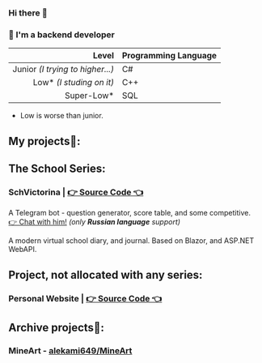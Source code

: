 ### Hi there 👋

### 👤 I'm a backend developer

|Level|Programming Language|
|----:|--------------------|
|Junior *(I trying to higher...)*|C#|
|Low* *(I studing on it)*|C++|
|Super-Low*|SQL|

* Low is worse than junior.

## My projects🤗: 

## The School Series:

### SchVictorina | [👉 Source Code 👈](https://github.com/alekami649/schvictorina_legacy)

A Telegram bot - question generator, score table, and some competitive. <br>
 [👉 Chat with him!](https://t.me/schvictorina_bot) *(only **Russian language** support)*

A modern virtual school diary, and journal. Based on Blazor, and ASP.NET WebAPI.

## Project, not allocated with any series:

### Personal Website | [👉 Source Code 👈](https://github.com/alekami649/website)

## Archive projects🤫:
### MineArt - [alekami649/MineArt](https://github.com/alekami649/MineArt)
